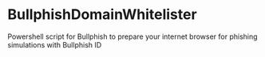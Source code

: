 # BullphishDomainWhitelister
Powershell script for Bullphish to prepare your internet browser for phishing simulations with Bullphish ID
